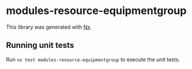 # modules-resource-equipmentgroup

This library was generated with [Nx](https://nx.dev).

## Running unit tests

Run `nx test modules-resource-equipmentgroup` to execute the unit tests.
